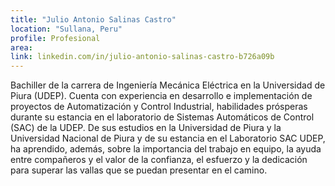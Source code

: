 ```yaml
---
title: "Julio Antonio Salinas Castro"
location: "Sullana, Peru"
profile: Profesional
area: 
link: linkedin.com/in/julio-antonio-salinas-castro-b726a09b
---
```


Bachiller de la carrera de Ingeniería Mecánica Eléctrica en la Universidad de Piura (UDEP). 
Cuenta con experiencia en desarrollo e implementación de proyectos de Automatización y Control Industrial, 
habilidades prósperas durante su estancia en el laboratorio de Sistemas Automáticos de Control (SAC) de la 
UDEP. 
De sus estudios en la Universidad de Piura y la Universidad Nacional de Piura y de su estancia en el Laboratorio 
SAC UDEP, ha aprendido, además, sobre la importancia del trabajo en equipo, la ayuda entre compañeros y 
el valor de la confianza, el esfuerzo y la dedicación para superar las vallas que se puedan presentar en el camino.